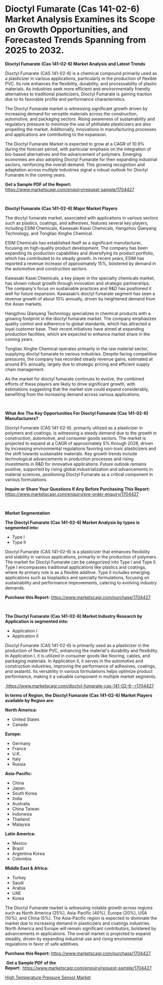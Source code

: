 <p><h1>Dioctyl Fumarate (Cas 141-02-6) Market Analysis Examines its Scope on Growth Opportunities, and Forecasted Trends Spanning from 2025 to 2032.</h1></p><p><strong>Dioctyl Fumarate (Cas 141-02-6) Market Analysis and Latest Trends</strong></p>
<p><p>Dioctyl Fumarate (CAS 141-02-6) is a chemical compound primarily used as a plasticizer in various applications, particularly in the production of flexible PVC. Its role enhances the flexibility, durability, and processability of plastic materials. As industries seek more efficient and environmentally friendly alternatives to traditional plasticizers, Dioctyl Fumarate is gaining traction due to its favorable profile and performance characteristics.</p><p>The Dioctyl Fumarate market is witnessing significant growth driven by increasing demand for versatile materials across the construction, automotive, and packaging sectors. Rising awareness of sustainability and regulatory pressure to minimize the use of phthalate plasticizers are also propelling the market. Additionally, innovations in manufacturing processes and applications are contributing to the expansion.</p><p>The Dioctyl Fumarate Market is expected to grow at a CAGR of 10.9% during the forecast period, with particular emphasis on the integration of bio-based alternatives and the advancement of polymers. Emerging economies are also adopting Dioctyl Fumarate for their expanding industrial sectors, reinforcing the overall demand. This growing recognition and adaptation across multiple industries signal a robust outlook for Dioctyl Fumarate in the coming years.</p></p>
<p><strong>Get a Sample PDF of the Report:&nbsp;</strong> <a href="https://www.marketscagr.com/enquiry/request-sample/1704427?utm_campaign=2039&utm_medium=2&utm_source=Github&utm_content=ia&utm_term=27032025&utm_id=dioctyl-fumarate-cas-141-02-6">https://www.marketscagr.com/enquiry/request-sample/1704427</a></p>
<p>&nbsp;</p>
<p><strong>Dioctyl Fumarate (Cas 141-02-6) Major Market Players</strong></p>
<p><p>The dioctyl fumarate market, associated with applications in various sectors such as plastics, coatings, and adhesives, features several key players, including ESIM Chemicals, Kawasaki Kasei Chemicals, Hangzhou Qianyang Technology, and Tongliao Xinghe Chemical. </p><p>ESIM Chemicals has established itself as a significant manufacturer, focusing on high-quality product development. The company has been expanding its production capabilities and diversifying its product portfolio, which has contributed to its steady growth. In recent years, ESIM has reported a revenue increase of approximately 15%, bolstered by demand in the automotive and construction sectors.</p><p>Kawasaki Kasei Chemicals, a key player in the specialty chemicals market, has shown robust growth through innovation and strategic partnerships. The company's focus on sustainable practices and R&D has positioned it well for future expansion. Kawasaki’s dioctyl fumarate segment has seen a revenue growth of about 10% annually, driven by heightened demand from the Asian markets.</p><p>Hangzhou Qianyang Technology specializes in chemical products with a growing footprint in the dioctyl fumarate market. The company emphasizes quality control and adherence to global standards, which has attracted a loyal customer base. Their recent initiatives have aimed at expanding production facilities, which are expected to enhance market share in the coming years.</p><p>Tongliao Xinghe Chemical operates primarily in the raw material sector, supplying dioctyl fumarate to various industries. Despite facing competitive pressures, the company has recorded steady revenue gains, estimated at around 8% annually, largely due to strategic pricing and efficient supply chain management.</p><p>As the market for dioctyl fumarate continues to evolve, the combined efforts of these players are likely to drive significant growth, with estimations suggesting that the market size could expand considerably, benefiting from the increasing demand across various applications.</p></p>
<p>&nbsp;</p>
<p><strong>What Are The Key Opportunities For Dioctyl Fumarate (Cas 141-02-6) Manufacturers?</strong></p>
<p><p>Dioctyl Fumarate (CAS 141-02-6), primarily utilized as a plasticizer in polymers and coatings, is witnessing a steady demand due to the growth in construction, automotive, and consumer goods sectors. The market is projected to expand at a CAGR of approximately 5% through 2028, driven by increasing environmental regulations favoring non-toxic plasticizers and the shift towards sustainable materials. Key growth trends include technological advancements in production processes and rising investments in R&D for innovative applications. Future outlook remains positive, supported by rising global industrialization and advancements in material sciences, positioning Dioctyl Fumarate as a critical component in various formulations.</p></p>
<p><strong>Inquire or Share Your Questions If Any Before Purchasing This Report:</strong> <a href="https://www.marketscagr.com/enquiry/pre-order-enquiry/1704427?utm_campaign=2039&utm_medium=2&utm_source=Github&utm_content=ia&utm_term=27032025&utm_id=dioctyl-fumarate-cas-141-02-6">https://www.marketscagr.com/enquiry/pre-order-enquiry/1704427</a></p>
<p>&nbsp;</p>
<p><strong>Market Segmentation</strong></p>
<p><strong>The Dioctyl Fumarate (Cas 141-02-6) Market Analysis by types is segmented into:</strong></p>
<p><ul><li>Type I</li><li>Type II</li></ul></p>
<p><p>Dioctyl Fumarate (CAS 141-02-6) is a plasticizer that enhances flexibility and stability in various applications, primarily in the production of polymers. The market for Dioctyl Fumarate can be categorized into Type I and Type II. Type I encompasses traditional applications like plastics and coatings, where its primary role is as a flexible additive. Type II includes emerging applications such as bioplastics and specialty formulations, focusing on sustainability and performance improvements, catering to evolving industry demands.</p></p>
<p><strong>Purchase this Report:&nbsp;</strong><a href="https://www.marketscagr.com/purchase/1704427?utm_campaign=2039&utm_medium=2&utm_source=Github&utm_content=ia&utm_term=27032025&utm_id=dioctyl-fumarate-cas-141-02-6">https://www.marketscagr.com/purchase/1704427</a></p>
<p>&nbsp;</p>
<p><strong>The Dioctyl Fumarate (Cas 141-02-6) Market Industry Research by Application is segmented into:</strong></p>
<p><ul><li>Application I</li><li>Application II</li></ul></p>
<p><p>Dioctyl Fumarate (CAS 141-02-6) is primarily used as a plasticizer in the production of flexible PVC, enhancing the material's durability and flexibility. In Application I, it is utilized in consumer goods like flooring, cables, and packaging materials. In Application II, it serves in the automotive and construction industries, improving the performance of adhesives, coatings, and sealants. Its versatility in various formulations helps optimize product performance, making it a valuable component in multiple market segments.</p></p>
<p><a href="https://www.marketscagr.com/dioctyl-fumarate-cas-141-02-6--r1704427?utm_campaign=2039&utm_medium=2&utm_source=Github&utm_content=ia&utm_term=27032025&utm_id=dioctyl-fumarate-cas-141-02-6">&nbsp;https://www.marketscagr.com/dioctyl-fumarate-cas-141-02-6--r1704427</a></p>
<p><strong>In terms of Region, the Dioctyl Fumarate (Cas 141-02-6) Market Players available by Region are:</strong></p>
<p>
    <p> <strong> North America: </strong>
        <ul>
            <li>United States</li>
            <li>Canada</li>
        </ul>
        </p> 
    <p> <strong> Europe: </strong>
        <ul>
            <li>Germany</li>
            <li>France</li>
            <li>U.K.</li>
            <li>Italy</li>
            <li>Russia</li>
        </ul>
        </p> 
    <p> <strong> Asia-Pacific: </strong>
        <ul>
            <li>China</li>
            <li>Japan</li>
            <li>South Korea</li>
            <li>India</li>
            <li>Australia</li>
            <li>China Taiwan</li>
            <li>Indonesia</li>
            <li>Thailand</li>
            <li>Malaysia</li>
        </ul>
        </p> 
    <p> <strong> Latin America: </strong>
        <ul>
            <li>Mexico</li>
            <li>Brazil</li>
            <li>Argentina Korea</li>
            <li>Colombia</li>
        </ul>
        </p> 
    <p> <strong> Middle East & Africa: </strong>
        <ul>
            <li>Turkey</li>
            <li>Saudi</li>
            <li>Arabia</li>
            <li>UAE</li>
            <li>Korea</li>
        </ul>
    </p>
    </p>
<p><p>The Dioctyl Fumarate market is witnessing notable growth across regions such as North America (25%), Asia-Pacific (40%), Europe (20%), USA (10%), and China (5%). The Asia-Pacific region is expected to dominate the market due to increasing demand in plasticizers and coatings industries. North America and Europe will remain significant contributors, bolstered by advancements in applications. The overall market is projected to expand steadily, driven by expanding industrial use and rising environmental regulations in favor of safe additives.</p></p>
<p><strong>Purchase this Report: </strong><a href="https://www.marketscagr.com/purchase/1704427?utm_campaign=2039&utm_medium=2&utm_source=Github&utm_content=ia&utm_term=27032025&utm_id=dioctyl-fumarate-cas-141-02-6">https://www.marketscagr.com/purchase/1704427</a></p>
<p>&nbsp;<strong>Get a Sample PDF of the Report:&nbsp;&nbsp;</strong><a href="https://www.marketscagr.com/enquiry/request-sample/1704427?utm_campaign=2039&utm_medium=2&utm_source=Github&utm_content=ia&utm_term=27032025&utm_id=dioctyl-fumarate-cas-141-02-6">https://www.marketscagr.com/enquiry/request-sample/1704427</a></p>
<p><strong></strong></p>
<p><p><a href="https://github.com/bozzoquishmd/Market-Research-Report-List-1/blob/main/high-temperature-pressure-sensor-market.md?utm_campaign=2039&utm_medium=2&utm_source=Github&utm_content=ia&utm_term=27032025&utm_id=dioctyl-fumarate-cas-141-02-6">High Temperature Pressure Sensor Market</a></p></p>